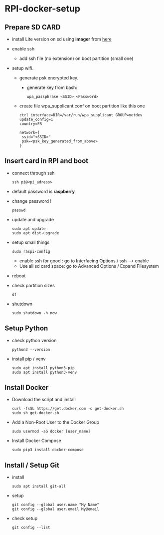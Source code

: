 # RPI-docker-setup

## Prepare SD CARD

- install Lite version on sd using **imager** from [here](https://www.raspberrypi.org/downloads/) 

- enable ssh
  
  - add ssh file (no extension) on boot partition (small one)
  
- setup wifi.

  - generate psk encrypted key.

    - generate key from bash: 

      ```
      wpa_passphrase <SSID> <Password>
      ```

  - create file wpa_supplicant.conf on boot partition like this one

    ```
    ctrl_interface=DIR=/var/run/wpa_supplicant GROUP=netdev
    update_config=1
    country=FR
    
    network={
     ssid="<SSID>"
     psk=<psk_key_generated_from_above>
    }
    ```

## Insert card in RPI and boot

- connect through ssh

  ```
  ssh pi@<pi_adress>
  ```

- default password is **raspberry**

- change password !

  ```
  passwd
  ```

- update and upgrade

  ```
  sudo apt update
  sudo apt dist-upgrade
  ```

- setup small things

  ```
  sudo raspi-config
  ```

  - enable ssh for good : go to Interfacing Options / ssh --> enable
  - Use all sd card space: go to Advanced Options / Expand Filesystem

- reboot

- check partition sizes

  ```
  df
  ```

- shutdown

  ```
  sudo shutdown -h now
  ```

## Setup Python

- check python version

  ```
  python3 --version
  ```

- install pip / venv

  ```
  sudo apt install python3-pip
  sudo apt install python3-venv
  ```

## Install Docker

- Download the script and install

  ```
  curl -fsSL https://get.docker.com -o get-docker.sh
  sudo sh get-docker.sh
  ```

- Add a Non-Root User to the Docker Group

  ```
  sudo usermod -aG docker [user_name]
  ```
  
- Install Docker Compose

  ```
  sudo pip3 install docker-compose
  ```

## Install / Setup Git

- install

  ```
  sudo apt install git-all
  ```

- setup

  ```
  git config --global user.name "My Name"
  git config --global user.email My@email
  ```

- check setup

  ```
  git config --list
  ```

  

